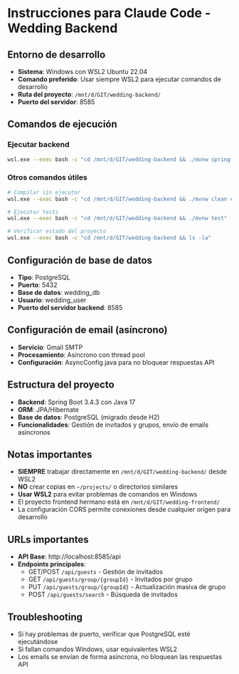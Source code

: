 # Instrucciones para Claude Code - Wedding Backend

## Entorno de desarrollo
- **Sistema**: Windows con WSL2 Ubuntu 22.04
- **Comando preferido**: Usar siempre WSL2 para ejecutar comandos de desarrollo
- **Ruta del proyecto**: `/mnt/d/GIT/wedding-backend/`
- **Puerto del servidor**: 8585

## Comandos de ejecución

### Ejecutar backend
```bash
wsl.exe --exec bash -c "cd /mnt/d/GIT/wedding-backend && ./mvnw spring-boot:run"
```

### Otros comandos útiles
```bash
# Compilar sin ejecutar
wsl.exe --exec bash -c "cd /mnt/d/GIT/wedding-backend && ./mvnw clean compile"

# Ejecutar tests
wsl.exe --exec bash -c "cd /mnt/d/GIT/wedding-backend && ./mvnw test"

# Verificar estado del proyecto
wsl.exe --exec bash -c "cd /mnt/d/GIT/wedding-backend && ls -la"
```

## Configuración de base de datos
- **Tipo**: PostgreSQL
- **Puerto**: 5432
- **Base de datos**: wedding_db
- **Usuario**: wedding_user
- **Puerto del servidor backend**: 8585

## Configuración de email (asíncrono)
- **Servicio**: Gmail SMTP
- **Procesamiento**: Asíncrono con thread pool
- **Configuración**: AsyncConfig.java para no bloquear respuestas API

## Estructura del proyecto
- **Backend**: Spring Boot 3.4.3 con Java 17
- **ORM**: JPA/Hibernate
- **Base de datos**: PostgreSQL (migrado desde H2)
- **Funcionalidades**: Gestión de invitados y grupos, envío de emails asíncronos

## Notas importantes
- **SIEMPRE** trabajar directamente en `/mnt/d/GIT/wedding-backend/` desde WSL2
- **NO** crear copias en `~/projects/` o directorios similares
- **Usar WSL2** para evitar problemas de comandos en Windows
- El proyecto frontend hermano está en `/mnt/d/GIT/wedding-frontend/`
- La configuración CORS permite conexiones desde cualquier origen para desarrollo

## URLs importantes
- **API Base**: http://localhost:8585/api
- **Endpoints principales**:
  - GET/POST `/api/guests` - Gestión de invitados
  - GET `/api/guests/group/{groupId}` - Invitados por grupo
  - PUT `/api/guests/group/{groupId}` - Actualización masiva de grupo
  - POST `/api/guests/search` - Búsqueda de invitados

## Troubleshooting
- Si hay problemas de puerto, verificar que PostgreSQL esté ejecutándose
- Si fallan comandos Windows, usar equivalentes WSL2
- Los emails se envían de forma asíncrona, no bloquean las respuestas API